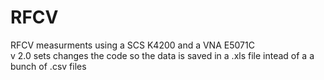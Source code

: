 # RFCV
RFCV measurments using a SCS K4200 and a VNA E5071C    
v 2.0 sets changes the code so the data is saved in a .xls file intead of a a bunch of .csv files
